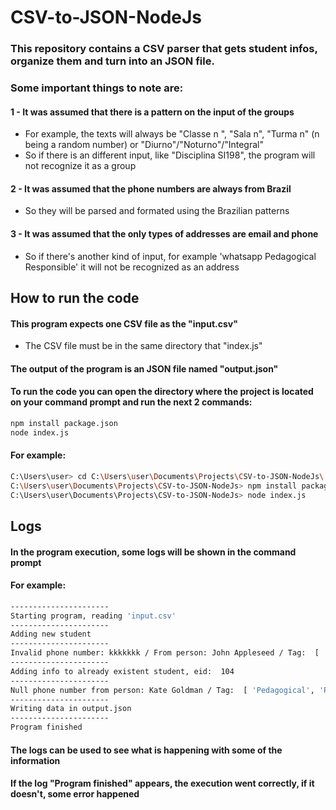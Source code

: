 # CSV-to-JSON-NodeJs
 
### This repository contains a CSV parser that gets student infos, organize them and turn into an JSON file.

### Some important things to note are:
#### 1 - It was assumed that there is a pattern on the input of the groups
* For example, the texts will always be "Classe n ", "Sala n", "Turma n" (n being a random number) or "Diurno"/"Noturno"/"Integral" 
*  So if there is an different input, like "Disciplina SI198", the program will not recognize it as a group

#### 2 - It was assumed that the phone numbers are always from Brazil
* So they will be parsed and formated using the Brazilian patterns
#### 3 - It was assumed that the only types of addresses are email and phone
* So if there's another kind of input, for example 'whatsapp Pedagogical Responsible' it will not be recognized as an address

## How to run the code

#### This program expects one CSV file as the "input.csv"
* The CSV file must be in the same directory that "index.js"
#### The output of the program is an JSON file named "output.json"
#### To run the code you can open the directory where the project is located on your command prompt and run the next 2 commands:
```bash
npm install package.json
node index.js
```
#### For example:
```bash
C:\Users\user> cd C:\Users\user\Documents\Projects\CSV-to-JSON-NodeJs\
C:\Users\user\Documents\Projects\CSV-to-JSON-NodeJs> npm install package.json
C:\Users\user\Documents\Projects\CSV-to-JSON-NodeJs> node index.js
```
## Logs
#### In the program execution, some logs will be shown in the command prompt
#### For example:
```bash
----------------------
Starting program, reading 'input.csv'
----------------------
Adding new student
----------------------
Invalid phone number: kkkkkkk / From person: John Appleseed / Tag:  [ 'Student' ]
----------------------
Adding info to already existent student, eid:  104
----------------------
Null phone number from person: Kate Goldman / Tag:  [ 'Pedagogical', 'Responsible' ]
----------------------
Writing data in output.json
----------------------
Program finished
```
#### The logs can be used to see what is happening with some of the information
#### If the log "Program finished" appears, the execution went correctly, if it doesn't, some error happened
